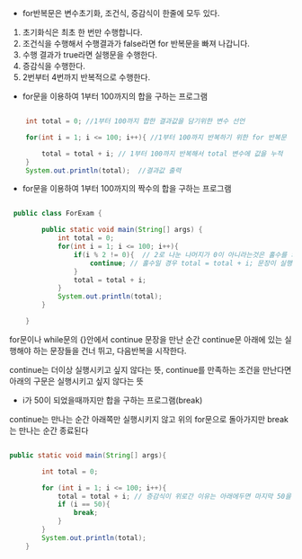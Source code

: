 * for반복문은 변수초기화, 조건식, 증감식이 한줄에 모두 있다.

1. 초기화식은 최초 한 번만 수행합니다.
2. 조건식을 수행해서 수행결과가 false라면 for 반복문을 빠져 나갑니다.
3. 수행 결과가 true라면 실행문을 수행한다.
4. 증감식을 수행한다.
5. 2번부터 4번까지 반복적으로 수행한다.

- for문을 이용하여 1부터 100까지의 합을 구하는 프로그램

```java

    int total = 0; //1부터 100까지 합한 결과값을 담기위한 변수 선언 

    for(int i = 1; i <= 100; i++){ //1부터 100까지 반복하기 위한 for 반복문 

        total = total + i; // 1부터 100까지 반복해서 total 변수에 값을 누적  
    }
    System.out.println(total);  //결과값 출력 

```

- for문을 이용하여 1부터 100까지의 짝수의 합을 구하는 프로그램

```java

 public class ForExam {

        public static void main(String[] args) {
            int total = 0;
            for(int i = 1; i <= 100; i++){
                if(i % 2 != 0){  // 2로 나눈 나머지가 0이 아니라는것은 홀수를 의미한다.  
                    continue; // 홀수일 경우 total = total + i; 문장이 실행되지 않으므로, 결과적으로 짝수만 더해준다. 
                }
                total = total + i;
            }
            System.out.println(total);
        }

    }

```
for문이나 while문의 {}안에서 continue 문장을 만난 순간 continue문 아래에 있는 실행해야 하는 문장들을 건너 뛰고, 다음반복을 시작한다.

continue는 더이상 실행시키고 싶지 않다는 뜻, continue를 만족하는 조건을 만난다면 아래의 구문은 실행시키고 싶지 않다는 뜻

- i가 50이 되었을때까지만 합을 구하는 프로그램(break)

continue는 만나는 순간 아래쪽만 실행시키지 않고 위의 for문으로 돌아가지만 break는 만나는 순간 종료된다

```java

public static void main(String[] args){

        int total = 0;

        for (int i = 1; i <= 100; i++){
            total = total + i; // 증감식이 위로간 이유는 아래에두면 마지막 50을 실행시키지 않고 빠져나온다
            if (i == 50){
                break;
            }
        }
        System.out.println(total);
    }

```



